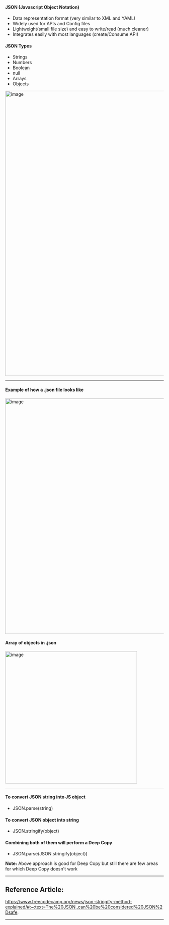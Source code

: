 #### JSON (Javascript Object Notation)

- Data representation format (very similar to XML and YAML)
- Widely used for APIs and Config files
- Lightweight(small file size) and easy to write/read (much cleaner)
- Integrates easily with most languages (create/Consume API)

#### JSON Types

- Strings
- Numbers
- Boolean
- null
- Arrays
- Objects

<img width="904" alt="image" src="https://user-images.githubusercontent.com/42731246/212495015-52c2dce8-211d-4c6a-b788-1aa1a873d53c.png">

---

#### Example of how a .json file looks like

<img width="747" alt="image" src="https://user-images.githubusercontent.com/42731246/212495417-2b2f53fc-c46e-40b0-b8e0-f3d4c5efe210.png">

#### Array of objects in .json

 <img width="419" alt="image" src="https://user-images.githubusercontent.com/42731246/212495482-c05260bf-231c-4bc1-8046-edd4946cdcd0.png">

---

#### To convert JSON string into JS object

- JSON.parse(string)

#### To convert JSON object into string

- JSON.stringify(object)

#### Combining both of them will perform a Deep Copy

- JSON.parse(JSON.stringify(object))

<strong>Note:</strong> Above approach is good for Deep Copy but still there are few areas for which Deep Copy doesn't work

---

## Reference Article:

https://www.freecodecamp.org/news/json-stringify-method-explained/#:~:text=The%20JSON.,can%20be%20considered%20JSON%2Dsafe.

---

